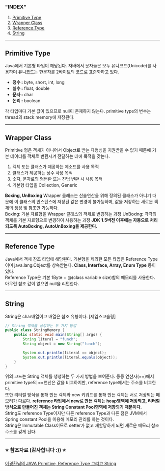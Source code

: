 ### "INDEX"

1. [Primitive Type](##primitive-type)
2. [Wrapper Class](##wrapper-class)
3. [Reference Type](##reference-type)
4. [String](##string)

---

## Primitive Type

Java에서 기본형 타입이 해당된다.
자바에서 문자들은 모두 유니코드(Unicode)를 사용하며 유니코드는 한문자를 2바이트의 코드로 표준화하고 있다.
- **정수 :** byte, short, int, long
- **실수 :** float, double
- **문자 :** char
- **논리 :** boolean

각 타입마다 기본 값이 있으므로 null이 존재하지 않는다.
primitive type의 변수는 thread의 stack memory에 저장된다.

---

## Wrapper Class

Primitive 형은 객체가 아니어서 Object로 받는 다형성을 지원받을 수 없기 때문에 기본 데이터를 객체로 변환시켜 전달하는 데에 목적을 갖는다.

1. 객체 또는 클래스가 제공하는 메소드를 사용 목적
2. 클래스가 제공하는 상수 사용 목적
3. 숫자, 문자로의 형변환 또는 진법 변환 시 사용 목적
4. 기본형 타입을 Collection, Generic

**Boxing, UnBoxing**
Wrapper 클래스는 산술연산을 위해 정의된 클래스가 아니기 때문에 이 클래스의 인스턴스에 저장된 값은 변경이 불가능하며, 값을 저장하는 새로운 객체의 생성 및 참조만 가능하다.
<br>
Boxing: 기본 자료형을 Wrapper 클래스의 객체로 변경하는 과정
UnBoxing: 각각의 객체를 기본 자료형으로 변경하여 사용하는 과정
**JDK 1.5버전 이후에는 자동으로 처리되도록 AutoBoxing, AutoUnBoxing을 제공한다.**

---

## Reference Type

Java에서 객체 참조 타입에 해당된다.
기본형을 제외한 모든 타입은 Reference Type이며 java.lang.Object를 상속받는다.
**Class, Interface, Array, Enum Type** 등이 있다.
<br>
Reference Type은 기본 1Byte + @(class variable size)합의 메모리를 사용한다.
아무런 참조 값이 없으면 null을 리턴한다.

---

## String

String은 char배열이고 배열은 참조 유형이다. [제임스고슬링]

```java
// String 객체를 생성하는 두 가지 방법
public class StringMemory {
    public static void main(String[] args) {
        String literal = "funch";
        String object = new String("funch");

        System.out.println(literal == object);
        System.out.println(literal.equals(object));
    }
}
```

위의 코드는 String 객체를 생성하는 두 가지 방법을 보여준다.
동등 연산자(==)에서 primitive type의 ==연산은 값을 비교하지만, reference type에서는 주소를 비교한다.
<br>
또한 리터럴 방식을 통해 만든 객체와 new 키워드를 통해 만든 객체는 서로 저장되는 메모리가 다르다.
**reference 타입에서 new로 만든 객체는 heap영역에 저장되고, 리터럴 방식으로 만들어진 객체는 String Constant Pool영역에 저장되기 때문이다.**
<br>
String도 reference Type이지만 다른 reference Type과 다른 점은 JVM에서 Spring constant Pool을 이용해 메모리 관리를 하는 것이다.
<br>
String은 Immutable Class이므로 setter가 없고 재할당하게 되면 새로운 메모리 참조주소를 갖게 된다.

---

### ⭐️ 참조자료 (감사합니다 :)) ⭐️

[이경환님의 JAVA Primitive, Reference Type 그리고 String](https://againsee.com/2018/06/15/java-datatype/) <br>
